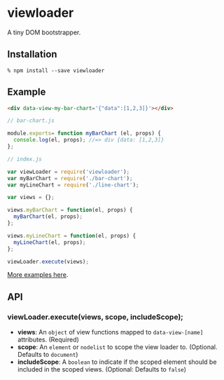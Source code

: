 # viewloader

A tiny DOM bootstrapper.

## Installation
```
% npm install --save viewloader
```

## Example

```html
<div data-view-my-bar-chart='{"data":[1,2,3]}'></div>
```

```js
// bar-chart.js

module.exports= function myBarChart (el, props) {
  console.log(el, props); //=> div {data: [1,2,3]}
};
```

```js
// index.js

var viewLoader = require('viewloader');
var myBarChart = require('./bar-chart');
var myLineChart = require('./line-chart');

var views = {};

views.myBarChart = function(el, props) {
  myBarChart(el, props);
};

views.myLineChart = function(el, props) {
  myLineChart(el, props);
};

viewLoader.execute(views);
```

[More examples here](https://github.com/icelab/viewloader/raw/master/examples/).

## API

### viewLoader.execute(views, scope, includeScope);

  * **views**: An `object` of view functions mapped to `data-view-[name]` attributes. (Required)
  * **scope**: An `element` or `nodelist` to scope the view loader to. (Optional. Defaults to `document`)
  * **includeScope**: A `boolean` to indicate if the scoped element should be included in the scoped views. (Optional: Defaults to `false`)
